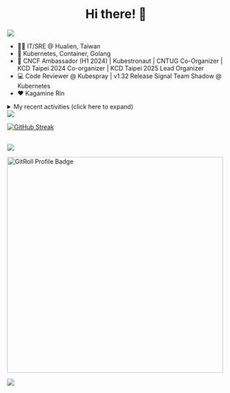 <div align="center">
  <h1>Hi there! 👋</h1>
</div>

![](https://komarev.com/ghpvc/?username=tico88612&color=brightgreen&style=for-the-badge)

- 🧑‍💻 IT/SRE @ Hualien, Taiwan
- 🐳 Kubernetes, Container, Golang
- 🤝 CNCF Ambassador (H1 2024) | Kubestronaut | CNTUG Co-Organizer | KCD Taipei 2024 Co-organizer | KCD Taipei 2025 Lead Organizer
- 💻 Code Reviewer @ Kubespray | v1.32 Release Signal Team Shadow @ Kubernetes
- ❤️ Kagamine Rin

<details>
  <summary>My recent activities (click here to expand)</summary>

  #### 👷 Check out what I'm currently working on
  
  - [kubernetes-sigs/kubespray](https://github.com/kubernetes-sigs/kubespray) - Deploy a Production Ready Kubernetes Cluster (today)
  - [cloud-native-taiwan/kcd-taipei-2025](https://github.com/cloud-native-taiwan/kcd-taipei-2025) -  (2 days ago)
  - [cloud-native-taiwan/Infra-Labs-Docs](https://github.com/cloud-native-taiwan/Infra-Labs-Docs) - Documentation for Cloud Native Taiwan Infra Labs (5 days ago)
  - [cncf/people](https://github.com/cncf/people) - Stores the data that will populate the various people listings on cncf.io (4 weeks ago)
  - [coredns/deployment](https://github.com/coredns/deployment) - Scripts, utilities, and examples for deploying CoreDNS. (2 months ago)
  - [cncf/k8s-conformance](https://github.com/cncf/k8s-conformance) - 🧪CNCF K8s Conformance Working Group (3 months ago)
  - [kubernetes/test-infra](https://github.com/kubernetes/test-infra) - Test infrastructure for the Kubernetes project. (4 months ago)
  - [cloud-native-taiwan/coscup-2024-workshop](https://github.com/cloud-native-taiwan/coscup-2024-workshop) - COSCUP 2024 IaC workshop files (5 months ago)
  - [HunterPie/localization](https://github.com/HunterPie/localization) - Localization repository for HunterPie&#39;s client (5 months ago)
  - [cloud-native-taiwan/status-infra-labs](https://github.com/cloud-native-taiwan/status-infra-labs) -  (6 months ago)

  #### 🌱 My latest projects
  
  - [tico88612/blog-comments](https://github.com/tico88612/blog-comments) - 
  - [tico88612/get-real-ip](https://github.com/tico88612/get-real-ip) - 
  - [tico88612/podman-monitor-workshop](https://github.com/tico88612/podman-monitor-workshop) - 
  - [tico88612/cicd-hexo-blog-pages](https://github.com/tico88612/cicd-hexo-blog-pages) - 以 Hexo Blog 撰寫 CI/CD Pipeline 網頁
  - [tico88612/cicd-hexo-blog-template](https://github.com/tico88612/cicd-hexo-blog-template) - 以 Hexo Blog 撰寫 CI/CD Pipeline 模板
  - [tico88612/butter-toast-cup-2023](https://github.com/tico88612/butter-toast-cup-2023) - 奶油吐司杯 2023 分數計算機
  - [tico88612/cms-docker](https://github.com/tico88612/cms-docker) - Contest Management System v1.5.dev0 Docker Version
  - [tico88612/network-security-final](https://github.com/tico88612/network-security-final) - 
  - [tico88612/docker-init.engineer](https://github.com/tico88612/docker-init.engineer) - 純靠北工程師 Docker 架設版
  - [tico88612/kantai-teachme.tw](https://github.com/tico88612/kantai-teachme.tw) - 

  #### 🔭 Latest releases I've contributed to
  
  - [backstage/backstage](https://github.com/backstage/backstage) ([v1.35.0-next.2](https://github.com/backstage/backstage/releases/tag/v1.35.0-next.2), today) - Backstage is an open framework for building developer portals
  - [meshery/meshery](https://github.com/meshery/meshery) ([v0.8.6](https://github.com/meshery/meshery/releases/tag/v0.8.6), today) - Meshery, the cloud native manager
  - [kubernetes-sigs/kubespray](https://github.com/kubernetes-sigs/kubespray) ([v2.27.0](https://github.com/kubernetes-sigs/kubespray/releases/tag/v2.27.0), 1 day ago) - Deploy a Production Ready Kubernetes Cluster
  - [kedacore/keda](https://github.com/kedacore/keda) ([v2.16.1](https://github.com/kedacore/keda/releases/tag/v2.16.1), 2 weeks ago) -  KEDA is a Kubernetes-based Event Driven Autoscaling component. It provides event driven scale for any container running in Kubernetes 
  - [metal3-io/cluster-api-provider-metal3](https://github.com/metal3-io/cluster-api-provider-metal3) ([v1.7.4](https://github.com/metal3-io/cluster-api-provider-metal3/releases/tag/v1.7.4), 2 weeks ago) - Metal³ integration with https://github.com/kubernetes-sigs/cluster-api
  - [metal3-io/ip-address-manager](https://github.com/metal3-io/ip-address-manager) ([v1.7.4](https://github.com/metal3-io/ip-address-manager/releases/tag/v1.7.4), 2 weeks ago) - IP address Manager for Cluster API Provider Metal3
  - [metal3-io/baremetal-operator](https://github.com/metal3-io/baremetal-operator) ([v0.6.3](https://github.com/metal3-io/baremetal-operator/releases/tag/v0.6.3), 2 weeks ago) - Bare metal host provisioning integration for Kubernetes
  - [metallb/metallb](https://github.com/metallb/metallb) ([v0.14.9](https://github.com/metallb/metallb/releases/tag/v0.14.9), 3 weeks ago) - A network load-balancer implementation for Kubernetes using standard routing protocols
  - [kubearmor/kubearmor-client](https://github.com/kubearmor/kubearmor-client) ([v1.3.0](https://github.com/kubearmor/kubearmor-client/releases/tag/v1.3.0), 3 weeks ago) - KubeArmor cli tool aka kArmor :robot:
  - [kubernetes/website](https://github.com/kubernetes/website) ([snapshot-initial-v1.32](https://github.com/kubernetes/website/releases/tag/snapshot-initial-v1.32), 3 weeks ago) - Kubernetes website and documentation repo: 

  #### 🔨 My recent Pull Requests
  
  - [Add Flatcar 4081.2.1 image to test-infra](https://github.com/kubernetes-sigs/kubespray/pull/11849) on [kubernetes-sigs/kubespray](https://github.com/kubernetes-sigs/kubespray) (4 days ago)
  - [Fix meetup link](https://github.com/cloud-native-taiwan/Infra-Labs-Docs/pull/78) on [cloud-native-taiwan/Infra-Labs-Docs](https://github.com/cloud-native-taiwan/Infra-Labs-Docs) (5 days ago)
  - [[WIP] Fix terraform outdated resource to `openstack_blockstorage_volume_v3`](https://github.com/kubernetes-sigs/kubespray/pull/11839) on [kubernetes-sigs/kubespray](https://github.com/kubernetes-sigs/kubespray) (1 week ago)
  - [Bump: Containerd upgrade to 1.7.24 &amp; runc upgrade to v1.2.3](https://github.com/kubernetes-sigs/kubespray/pull/11833) on [kubernetes-sigs/kubespray](https://github.com/kubernetes-sigs/kubespray) (1 week ago)
  - [Bump: Helm upgrade to v3.16.4](https://github.com/kubernetes-sigs/kubespray/pull/11832) on [kubernetes-sigs/kubespray](https://github.com/kubernetes-sigs/kubespray) (1 week ago)
  - [Bump: Kubernetes default version v1.31.4](https://github.com/kubernetes-sigs/kubespray/pull/11828) on [kubernetes-sigs/kubespray](https://github.com/kubernetes-sigs/kubespray) (1 week ago)
  - [Add ChengHao&#39;s bluesky account](https://github.com/cncf/people/pull/743) on [cncf/people](https://github.com/cncf/people) (4 weeks ago)
  - [Fix sample inventory kube_version to 1.31.3](https://github.com/kubernetes-sigs/kubespray/pull/11767) on [kubernetes-sigs/kubespray](https://github.com/kubernetes-sigs/kubespray) (1 month ago)
  - [Refactor Gateway API installation process and bump Gateway API v1.2.1](https://github.com/kubernetes-sigs/kubespray/pull/11763) on [kubernetes-sigs/kubespray](https://github.com/kubernetes-sigs/kubespray) (1 month ago)
  - [Bump: OpenStack Cloud Controller Manager to v1.31.1](https://github.com/kubernetes-sigs/kubespray/pull/11738) on [kubernetes-sigs/kubespray](https://github.com/kubernetes-sigs/kubespray) (1 month ago)

  #### ⭐ Recent Stars
  
  - [inspektor-gadget/inspektor-gadget](https://github.com/inspektor-gadget/inspektor-gadget) - Inspektor Gadget is a set of tools and framework for data collection and system inspection on Kubernetes clusters and Linux hosts using eBPF (1 month ago)
  - [charmbracelet/vhs](https://github.com/charmbracelet/vhs) - Your CLI home video recorder 📼 (2 months ago)
  - [knabben/stalker](https://github.com/knabben/stalker) - Stalk and Hunt Flake Testgrid Jobs  (2 months ago)
  - [ljcucc/mobai-alei](https://github.com/ljcucc/mobai-alei) - 膜拜阿雷的信眾有福了！現在到 mobai-alei.ljcu.cc 就可以產生膜拜貼圖！ (4 months ago)
  - [aome510/spotify-player](https://github.com/aome510/spotify-player) - A Spotify player in the terminal with full feature parity (5 months ago)
  - [nalexn/clean-architecture-swiftui](https://github.com/nalexn/clean-architecture-swiftui) - SwiftUI sample app using Clean Architecture. Examples of working with SwiftData persistence, networking, dependency injection, unit testing, and more. (5 months ago)
  - [bpg/terraform-provider-proxmox](https://github.com/bpg/terraform-provider-proxmox) - Terraform / OpenTofu Provider for Proxmox VE (6 months ago)
  - [kubernetes/enhancements](https://github.com/kubernetes/enhancements) - Enhancements tracking repo for Kubernetes (8 months ago)
  - [kubernetes-sigs/kubespray](https://github.com/kubernetes-sigs/kubespray) - Deploy a Production Ready Kubernetes Cluster (1 year ago)
  - [SadServers/sadservers](https://github.com/SadServers/sadservers) - SadServers: Linux &amp; DevOps Troubleshooting Scenarios SaaS (1 year ago)

  #### 👯 Check out some of my recent followers
  
  - [liangjhanyuan](https://github.com/liangjhanyuan)
  - [cameronraysmith](https://github.com/cameronraysmith)
  - [BlueBoy247](https://github.com/BlueBoy247)
  - [Charles-Chrismann](https://github.com/Charles-Chrismann)
  - [hu8813](https://github.com/hu8813)
</details>

<img src="https://github-readme-stats.vercel.app/api?username=tico88612&hide_title=true&count_private=true&show_icons=true" />

<br>

<a href="https://git.io/streak-stats"><img src="https://streak-stats.demolab.com?user=tico88612&theme=one-dark-pro" alt="GitHub Streak" /></a>

<br>

<img src="https://github-profile-trophy.vercel.app/?username=tico88612&theme=flat&no-frame=true&theme=onedark&margin-w=15&column=4" />

<be>

<a href="https://gitroll.io/profile/u0ufMd0HHwCUrp6xGFYIqjIkupi83" target="_blank"><img width=500px src="https://gitroll.io/api/badges/profiles/v1/u0ufMd0HHwCUrp6xGFYIqjIkupi83" alt="GitRoll Profile Badge"/></a>


![](https://hit.yhype.me/github/profile?user_id=17496418)
